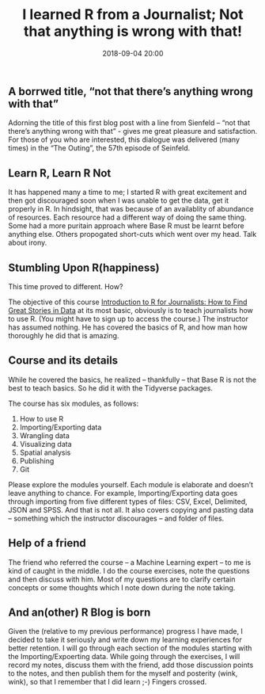 ﻿---
title: "I learned R from a Journalist; Not that anything is wrong with that!"
layout: post
date: 2018-09-04 20:00
tag:
- Learning R
- Beginner
- Motivation
- Analytics
blog: true
star: false
---


## A borrwed title, “not that there’s anything wrong with that”

Adorning the title of this first blog post with a line from Sienfeld – “not that there’s anything wrong with that” - gives me great pleasure and satisfaction. For those of you who are interested, this dialogue was delivered (many times) in the “The Outing”, the 57th episode of Seinfeld.


## Learn R, Learn R Not

It has happened many a time to me; I started R with great excitement and then got discouraged soon when I was unable to get the data, get it properly in R. In hindsight, that was because of an availablity of abundance of resources. Each resource had a different way of doing the same thing. Some had a more puritain approach where Base R must be learnt before anything else. Others propogated short-cuts which went over my head. Talk about irony.


## Stumbling Upon R(happiness)

This time proved to different. How?

The objective of this course [Introduction to R for Journalists: How to Find Great Stories in Data](https://journalismcourses.org/RC0818.html) at its most basic, obviously is to teach journalists how to use R. (You might have to sign up to access the course.) The instructor has assumed nothing. He has covered the basics of R, and how man how thoroughly he did that is amazing.


## Course and its details

While he covered the basics, he realized – thankfully – that Base R is not the best to teach basics. So he did it with the Tidyverse packages.

The course has six modules, as follows:

1. How to use R
2. Importing/Exporting data
3. Wrangling data
4. Visualizing data
5. Spatial analysis
6. Publishing
7. Git

Please explore the modules yourself. Each module is elaborate and doesn’t leave anything to chance. For example, Importing/Exporting data goes through importing from five different types of files: CSV, Excel, Delimited, JSON and SPSS. And that is not all. It also covers copying and pasting data – something which the instructor discourages – and folder of files.


## Help of a friend

The friend who referred the course – a Machine Learning expert – to me is kind of caught in the middle. I do the course exercises, note the questions and then discuss with him. Most of my questions are to clarify certain concepts or some thoughts which I note down during the note taking.


## And an(other) R Blog is born

Given the (relative to my previous performance) progress I have made, I decided to take it seriously and write down my learning experiences for better retention. I will go through each section of the modules starting with the Importing/Expoerting data. While going through the exercises, I will record my notes, discuss them with the friend, add those discussion points to the notes, and then publish them for the myself and posterity (wink, wink), so that I remember that I did learn ;-) Fingers crossed.